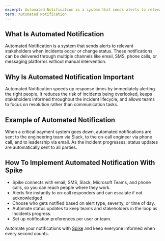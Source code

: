 ```yaml
---
excerpt: Automated Notification is a system that sends alerts to relevant stakeholders when incidents occur or change status.
term: Automated Notification
---
```

## What Is Automated Notification

Automated Notification is a system that sends alerts to relevant stakeholders when incidents occur or change status. These notifications can be delivered through multiple channels like email, SMS, phone calls, or messaging platforms without manual intervention.

## Why Is Automated Notification Important

Automated Notification speeds up response times by immediately alerting the right people. It reduces the risk of incidents being overlooked, keeps stakeholders informed throughout the incident lifecycle, and allows teams to focus on resolution rather than communication tasks.

## Example of Automated Notification

When a critical payment system goes down, automated notifications are sent to the engineering team via Slack, to the on-call engineer via phone call, and to leadership via email. As the incident progresses, status updates are automatically sent to all parties.

## How To Implement Automated Notification With Spike

- Spike connects with email, SMS, Slack, Microsoft Teams, and phone calls, so you can reach people where they work.
- Alerts fire instantly to on-call responders and can escalate if not acknowledged.
- Choose who gets notified based on alert type, severity, or time of day.
- Automate status updates to keep teams and stakeholders in the loop as incidents progress.
- Set up notification preferences per user or team.

Automate your notifications with [Spike](https://app.spike.sh/signup) and keep everyone informed when every second counts.